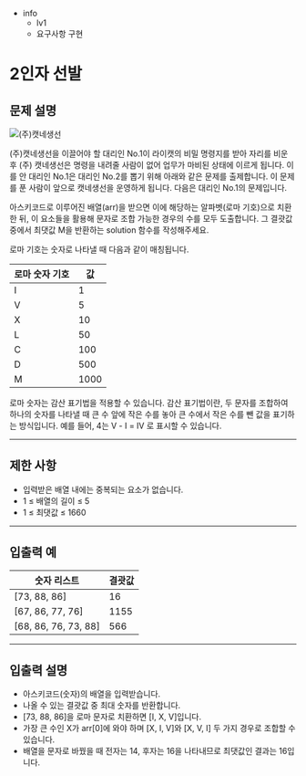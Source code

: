 - info
    - lv1
    - 요구사항 구현

# 2인자 선발

## 문제 설명

![(주)캣네생선](./16-1.png)

(주)캣네생선을 이끌어야 할 대리인 No.1이 라이캣의 비밀 명령지를 받아 자리를 비운 후 (주) 캣네생선은 명령을 내려줄 사람이 없어 업무가 마비된 상태에 이르게 됩니다. 이를 안 대리인 No.1은 대리인 No.2를 뽑기 위해 아래와 같은 문제를 출제합니다. 이 문제를 푼 사람이 앞으로 캣네생선을 운영하게 됩니다. 다음은 대리인 No.1의 문제입니다.

아스키코드로 이루어진 배열(arr)을 받으면 이에 해당하는 알파벳(로마 기호)으로 치환한 뒤, 이 요소들을 활용해 문자로 조합 가능한 경우의 수를 모두 도출합니다. 그 결괏값 중에서 최댓값 M을 반환하는 solution 함수를 작성해주세요.

로마 기호는 숫자로 나타낼 때 다음과 같이 매칭됩니다.

| 로마 숫자 기호 | 값 |
| --- | --- |
| I | 1 |
| V | 5 |
| X | 10 |
| L | 50 |
| C | 100 |
| D | 500 |
| M | 1000 |

로마 숫자는 감산 표기법을 적용할 수 있습니다. 감산 표기법이란, 두 문자를 조합하여 하나의 숫자를 나타낼 때 큰 수 앞에 작은 수를 놓아 큰 수에서 작은 수를 뺀 값을 표기하는 방식입니다. 예를 들어, 4는 Ⅴ - Ⅰ = Ⅳ 로 표시할 수 있습니다.

---

## 제한 사항

- 입력받은 배열 내에는 중복되는 요소가 없습니다.
- 1 ≤ 배열의 길이 ≤ 5
- 1 ≤ 최댓값 ≤ 1660

---

## 입출력 예

| 숫자 리스트 | 결괏값 |
| --- | --- |
| [73, 88, 86] | 16 |
| [67, 86, 77, 76] | 1155 |
| [68, 86, 76, 73, 88] | 566 |

---

## 입출력 설명

- 아스키코드(숫자)의 배열을 입력받습니다.
- 나올 수 있는 결괏값 중 최대 숫자를 반환합니다.
- [73, 88, 86]을 로마 문자로 치환하면 [I, X, V]입니다.
- 가장 큰 수인 X가 arr[0]에 와야 하며 [X, I, V]와 [X, V, I] 두 가지 경우로 조합할 수 있습니다.
- 배열을 문자로 바꿨을 때 전자는 14, 후자는 16을 나타내므로 최댓값인 결과는 16입니다.